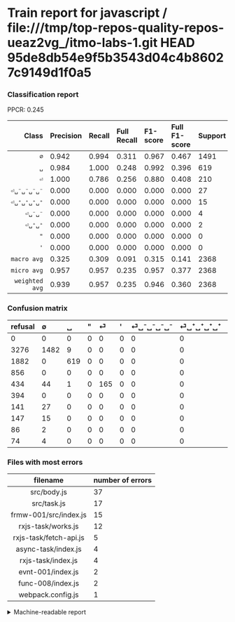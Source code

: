 # Train report for javascript / file:///tmp/top-repos-quality-repos-ueaz2vg_/itmo-labs-1.git HEAD 95de8db54e9f5b3543d04c4b86027c9149d1f0a5

### Classification report

PPCR: 0.245

| Class | Precision | Recall | Full Recall | F1-score | Full F1-score | Support | Full Support | PPCR |
|------:|:----------|:-------|:------------|:---------|:---------|:--------|:-------------|:-----|
| `∅` | 0.942| 0.994| 0.311| 0.967| 0.467| 1491| 4767| 0.313 |
| `␣` | 0.984| 1.000| 0.248| 0.992| 0.396| 619| 2501| 0.248 |
| `⏎` | 1.000| 0.786| 0.256| 0.880| 0.408| 210| 644| 0.326 |
| `⏎␣⁻␣⁻␣⁻␣⁻` | 0.000| 0.000| 0.000| 0.000| 0.000| 27| 168| 0.161 |
| `⏎␣⁺␣⁺␣⁺␣⁺` | 0.000| 0.000| 0.000| 0.000| 0.000| 15| 162| 0.093 |
| `⏎␣⁻␣⁻` | 0.000| 0.000| 0.000| 0.000| 0.000| 4| 78| 0.051 |
| `⏎␣⁺␣⁺` | 0.000| 0.000| 0.000| 0.000| 0.000| 2| 88| 0.023 |
| `"` | 0.000| 0.000| 0.000| 0.000| 0.000| 0| 856| 0.000 |
| `'` | 0.000| 0.000| 0.000| 0.000| 0.000| 0| 394| 0.000 |
| `macro avg` | 0.325| 0.309| 0.091| 0.315| 0.141| 2368| 9658| 0.245 |
| `micro avg` | 0.957| 0.957| 0.235| 0.957| 0.377| 2368| 9658| 0.245 |
| `weighted avg` | 0.939| 0.957| 0.235| 0.946| 0.360| 2368| 9658| 0.245 |

### Confusion matrix

|refusal|  ∅| ␣| "| ⏎| '| ⏎␣⁻␣⁻␣⁻␣⁻| ⏎␣⁺␣⁺␣⁺␣⁺| ⏎␣⁺␣⁺| ⏎␣⁻␣⁻| 
|:---|:---|:---|:---|:---|:---|:---|:---|:---|:---|
|0 |0 |0 |0 |0 |0 |0 |0 |0 |0 |
|3276 |1482 |9 |0 |0 |0 |0 |0 |0 |0 |
|1882 |0 |619 |0 |0 |0 |0 |0 |0 |0 |
|856 |0 |0 |0 |0 |0 |0 |0 |0 |0 |
|434 |44 |1 |0 |165 |0 |0 |0 |0 |0 |
|394 |0 |0 |0 |0 |0 |0 |0 |0 |0 |
|141 |27 |0 |0 |0 |0 |0 |0 |0 |0 |
|147 |15 |0 |0 |0 |0 |0 |0 |0 |0 |
|86 |2 |0 |0 |0 |0 |0 |0 |0 |0 |
|74 |4 |0 |0 |0 |0 |0 |0 |0 |0 |

### Files with most errors

| filename | number of errors|
|:----:|:-----|
| src/body.js | 37 |
| src/task.js | 17 |
| frmw-001/src/index.js | 15 |
| rxjs-task/works.js | 12 |
| rxjs-task/fetch-api.js | 5 |
| async-task/index.js | 4 |
| rxjs-task/index.js | 4 |
| evnt-001/index.js | 2 |
| func-008/index.js | 2 |
| webpack.config.js | 1 |

<details>
    <summary>Machine-readable report</summary>
```json
{
  "cl_report": {"\"": {"f1-score": 0.0, "precision": 0.0, "recall": 0.0, "support": 0}, "\u0027": {"f1-score": 0.0, "precision": 0.0, "recall": 0.0, "support": 0}, "macro avg": {"f1-score": 0.3154482764229909, "precision": 0.32507243771164845, "recall": 0.3088531187122736, "support": 2368}, "micro avg": {"f1-score": 0.9569256756756757, "precision": 0.9569256756756757, "recall": 0.9569256756756757, "support": 2368}, "weighted avg": {"f1-score": 0.946244763854432, "precision": 0.9387712486031908, "recall": 0.9569256756756757, "support": 2368}, "\u2205": {"f1-score": 0.9670473083197388, "precision": 0.9415501905972046, "recall": 0.993963782696177, "support": 1491}, "\u23ce": {"f1-score": 0.88, "precision": 1.0, "recall": 0.7857142857142857, "support": 210}, "\u23ce\u2423\u207a\u2423\u207a": {"f1-score": 0.0, "precision": 0.0, "recall": 0.0, "support": 2}, "\u23ce\u2423\u207a\u2423\u207a\u2423\u207a\u2423\u207a": {"f1-score": 0.0, "precision": 0.0, "recall": 0.0, "support": 15}, "\u23ce\u2423\u207b\u2423\u207b": {"f1-score": 0.0, "precision": 0.0, "recall": 0.0, "support": 4}, "\u23ce\u2423\u207b\u2423\u207b\u2423\u207b\u2423\u207b": {"f1-score": 0.0, "precision": 0.0, "recall": 0.0, "support": 27}, "\u2423": {"f1-score": 0.9919871794871795, "precision": 0.9841017488076311, "recall": 1.0, "support": 619}},
  "cl_report_full": {"\"": {"f1-score": 0.0, "precision": 0.0, "recall": 0.0, "support": 856}, "\u0027": {"f1-score": 0.0, "precision": 0.0, "recall": 0.0, "support": 394}, "macro avg": {"f1-score": 0.14120803515951888, "precision": 0.32507243771164845, "recall": 0.09051105891770124, "support": 9658}, "micro avg": {"f1-score": 0.3768501579910194, "precision": 0.9569256756756757, "recall": 0.23462414578587698, "support": 9658}, "weighted avg": {"f1-score": 0.3603403124468014, "precision": 0.7862505935333153, "recall": 0.23462414578587698, "support": 9658}, "\u2205": {"f1-score": 0.4674341586500551, "precision": 0.9415501905972046, "recall": 0.3108873505349276, "support": 4767}, "\u23ce": {"f1-score": 0.407911001236094, "precision": 1.0, "recall": 0.2562111801242236, "support": 644}, "\u23ce\u2423\u207a\u2423\u207a": {"f1-score": 0.0, "precision": 0.0, "recall": 0.0, "support": 88}, "\u23ce\u2423\u207a\u2423\u207a\u2423\u207a\u2423\u207a": {"f1-score": 0.0, "precision": 0.0, "recall": 0.0, "support": 162}, "\u23ce\u2423\u207b\u2423\u207b": {"f1-score": 0.0, "precision": 0.0, "recall": 0.0, "support": 78}, "\u23ce\u2423\u207b\u2423\u207b\u2423\u207b\u2423\u207b": {"f1-score": 0.0, "precision": 0.0, "recall": 0.0, "support": 168}, "\u2423": {"f1-score": 0.39552715654952075, "precision": 0.9841017488076311, "recall": 0.24750099960015995, "support": 2501}},
  "ppcr": 0.24518533857941602
}
```
</details>
